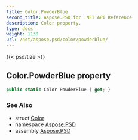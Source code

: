 ```yaml
---
title: Color.PowderBlue
second_title: Aspose.PSD for .NET API Reference
description: Color property. 
type: docs
weight: 1130
url: /net/aspose.psd/color/powderblue/
---
```

{{< psd/tize >}}
## Color.PowderBlue property

```csharp
public static Color PowderBlue { get; }
```

### See Also

* struct [Color](../)
* namespace [Aspose.PSD](../../color/)
* assembly [Aspose.PSD](../../../)


